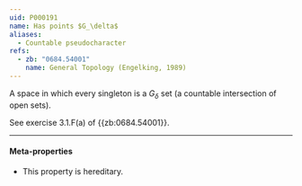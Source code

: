 ```yaml
---
uid: P000191
name: Has points $G_\delta$
aliases:
  - Countable pseudocharacter
refs:
  - zb: "0684.54001"
    name: General Topology (Engelking, 1989)
---
```


A space in which every singleton is a $G_\delta$ set (a countable intersection of open sets).

See exercise 3.1.F(a) of {{zb:0684.54001}}.

----
#### Meta-properties

- This property is hereditary.
